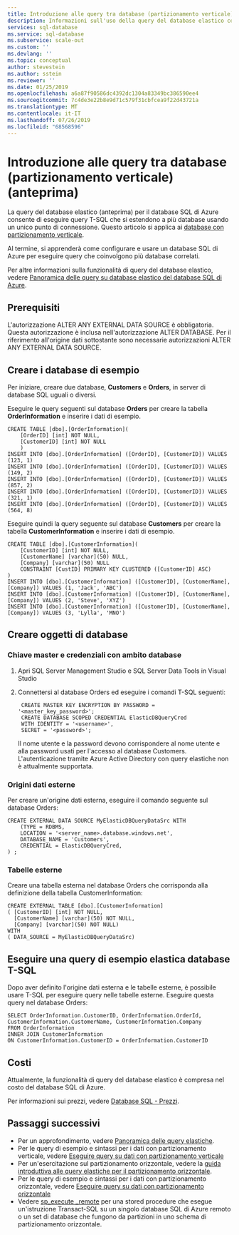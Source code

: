 ```yaml
---
title: Introduzione alle query tra database (partizionamento verticale) | Documentazione Microsoft
description: Informazioni sull'uso della query del database elastico con database con partizionamento verticale.
services: sql-database
ms.service: sql-database
ms.subservice: scale-out
ms.custom: ''
ms.devlang: ''
ms.topic: conceptual
author: stevestein
ms.author: sstein
ms.reviewer: ''
ms.date: 01/25/2019
ms.openlocfilehash: a6a87f90586dc4392dc1304a83349bc386590ee4
ms.sourcegitcommit: 7c4de3e22b8e9d71c579f31cbfcea9f22d43721a
ms.translationtype: MT
ms.contentlocale: it-IT
ms.lasthandoff: 07/26/2019
ms.locfileid: "68568596"
---
```

# <a name="get-started-with-cross-database-queries-vertical-partitioning-preview"></a>Introduzione alle query tra database (partizionamento verticale) (anteprima)

La query del database elastico (anteprima) per il database SQL di Azure consente di eseguire query T-SQL che si estendono a più database usando un unico punto di connessione. Questo articolo si applica ai [database con partizionamento verticale](sql-database-elastic-query-vertical-partitioning.md).  

Al termine, si apprenderà come configurare e usare un database SQL di Azure per eseguire query che coinvolgono più database correlati.

Per altre informazioni sulla funzionalità di query del database elastico, vedere [Panoramica delle query su database elastico del database SQL di Azure](sql-database-elastic-query-overview.md).

## <a name="prerequisites"></a>Prerequisiti

L'autorizzazione ALTER ANY EXTERNAL DATA SOURCE è obbligatoria. Questa autorizzazione è inclusa nell'autorizzazione ALTER DATABASE. Per il riferimento all'origine dati sottostante sono necessarie autorizzazioni ALTER ANY EXTERNAL DATA SOURCE.

## <a name="create-the-sample-databases"></a>Creare i database di esempio

Per iniziare, creare due database, **Customers** e **Orders**, in server di database SQL uguali o diversi.

Eseguire le query seguenti sul database **Orders** per creare la tabella **OrderInformation** e inserire i dati di esempio.

    CREATE TABLE [dbo].[OrderInformation](
        [OrderID] [int] NOT NULL,
        [CustomerID] [int] NOT NULL
        )
    INSERT INTO [dbo].[OrderInformation] ([OrderID], [CustomerID]) VALUES (123, 1)
    INSERT INTO [dbo].[OrderInformation] ([OrderID], [CustomerID]) VALUES (149, 2)
    INSERT INTO [dbo].[OrderInformation] ([OrderID], [CustomerID]) VALUES (857, 2)
    INSERT INTO [dbo].[OrderInformation] ([OrderID], [CustomerID]) VALUES (321, 1)
    INSERT INTO [dbo].[OrderInformation] ([OrderID], [CustomerID]) VALUES (564, 8)

Eseguire quindi la query seguente sul database **Customers** per creare la tabella **CustomerInformation** e inserire i dati di esempio.

    CREATE TABLE [dbo].[CustomerInformation](
        [CustomerID] [int] NOT NULL,
        [CustomerName] [varchar](50) NULL,
        [Company] [varchar](50) NULL
        CONSTRAINT [CustID] PRIMARY KEY CLUSTERED ([CustomerID] ASC)
    )
    INSERT INTO [dbo].[CustomerInformation] ([CustomerID], [CustomerName], [Company]) VALUES (1, 'Jack', 'ABC')
    INSERT INTO [dbo].[CustomerInformation] ([CustomerID], [CustomerName], [Company]) VALUES (2, 'Steve', 'XYZ')
    INSERT INTO [dbo].[CustomerInformation] ([CustomerID], [CustomerName], [Company]) VALUES (3, 'Lylla', 'MNO')

## <a name="create-database-objects"></a>Creare oggetti di database

### <a name="database-scoped-master-key-and-credentials"></a>Chiave master e credenziali con ambito database

1. Apri SQL Server Management Studio e SQL Server Data Tools in Visual Studio
2. Connettersi al database Orders ed eseguire i comandi T-SQL seguenti:

        CREATE MASTER KEY ENCRYPTION BY PASSWORD = '<master_key_password>';
        CREATE DATABASE SCOPED CREDENTIAL ElasticDBQueryCred
        WITH IDENTITY = '<username>',
        SECRET = '<password>';  

    Il nome utente e la password devono corrispondere al nome utente e alla password usati per l'accesso al database Customers.
    L'autenticazione tramite Azure Active Directory con query elastiche non è attualmente supportata.

### <a name="external-data-sources"></a>Origini dati esterne

Per creare un'origine dati esterna, eseguire il comando seguente sul database Orders:

    CREATE EXTERNAL DATA SOURCE MyElasticDBQueryDataSrc WITH
        (TYPE = RDBMS,
        LOCATION = '<server_name>.database.windows.net',
        DATABASE_NAME = 'Customers',
        CREDENTIAL = ElasticDBQueryCred,
    ) ;

### <a name="external-tables"></a>Tabelle esterne

Creare una tabella esterna nel database Orders che corrisponda alla definizione della tabella CustomerInformation:

    CREATE EXTERNAL TABLE [dbo].[CustomerInformation]
    ( [CustomerID] [int] NOT NULL,
      [CustomerName] [varchar](50) NOT NULL,
      [Company] [varchar](50) NOT NULL)
    WITH
    ( DATA_SOURCE = MyElasticDBQueryDataSrc)

## <a name="execute-a-sample-elastic-database-t-sql-query"></a>Eseguire una query di esempio elastica database T-SQL

Dopo aver definito l'origine dati esterna e le tabelle esterne, è possibile usare T-SQL per eseguire query nelle tabelle esterne. Eseguire questa query nel database Orders:

    SELECT OrderInformation.CustomerID, OrderInformation.OrderId, CustomerInformation.CustomerName, CustomerInformation.Company
    FROM OrderInformation
    INNER JOIN CustomerInformation
    ON CustomerInformation.CustomerID = OrderInformation.CustomerID

## <a name="cost"></a>Costi

Attualmente, la funzionalità di query del database elastico è compresa nel costo del database SQL di Azure.  

Per informazioni sui prezzi, vedere [Database SQL - Prezzi](https://azure.microsoft.com/pricing/details/sql-database).

## <a name="next-steps"></a>Passaggi successivi

* Per un approfondimento, vedere [Panoramica delle query elastiche](sql-database-elastic-query-overview.md).
* Per le query di esempio e sintassi per i dati con partizionamento verticale, vedere [Eseguire query su dati con partizionamento verticale](sql-database-elastic-query-vertical-partitioning.md)
* Per un'esercitazione sul partizionamento orizzontale, vedere la [guida introduttiva alle query elastiche per il partizionamento orizzontale](sql-database-elastic-query-getting-started.md).
* Per le query di esempio e sintassi per i dati con partizionamento orizzontale, vedere [Eseguire query su dati con partizionamento orizzontale](sql-database-elastic-query-horizontal-partitioning.md)
* Vedere [sp\_execute \_remote](https://msdn.microsoft.com/library/mt703714) per una stored procedure che esegue un'istruzione Transact-SQL su un singolo database SQL di Azure remoto o un set di database che fungono da partizioni in uno schema di partizionamento orizzontale.
